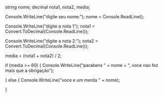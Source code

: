 string nome;
decimal nota1, nota2, media;

Console.WriteLine("digite seu nome:");
nome = Console.ReadLine();

Console.WriteLine("digite a nota 1");
nota1 = Convert.ToDecimal(Console.ReadLine());

Console.WriteLine("digite a nota 2:");
nota2 = Convert.ToDecimal(Console.ReadLine());

media = (nota1 + nota2) / 2;

if (media >= 60) 
{
    Console.WriteLine("parabens " + nome + ", voce nao fez mais que a obrigação");

}
else
{
    Console.WriteLine("voce e um merda " + nome);


}


